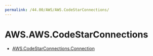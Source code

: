 ```yaml
---
permalink: /44.00/AWS/AWS.CodeStarConnections/
---
```


# AWS.AWS.CodeStarConnections



* [AWS.CodeStarConnections.Connection](AWS.CodeStarConnections.Connection.md)